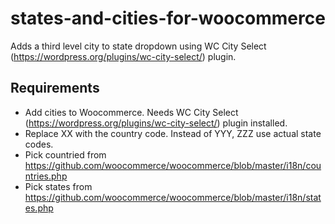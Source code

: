 # states-and-cities-for-woocommerce

Adds a third level city to state dropdown using WC City Select (https://wordpress.org/plugins/wc-city-select/) plugin.

## Requirements
- Add cities to Woocommerce. Needs WC City Select (https://wordpress.org/plugins/wc-city-select/) plugin installed.
- Replace XX with the country code. Instead of YYY, ZZZ use actual state codes.
- Pick countried from https://github.com/woocommerce/woocommerce/blob/master/i18n/countries.php
- Pick states from https://github.com/woocommerce/woocommerce/blob/master/i18n/states.php
